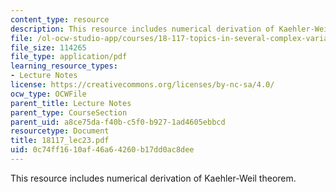 ```yaml
---
content_type: resource
description: This resource includes numerical derivation of Kaehler-Weil theorem.
file: /ol-ocw-studio-app/courses/18-117-topics-in-several-complex-variables-spring-2005/0c74ff1610af46a64260b17dd0ac8dee_18117_lec23.pdf
file_size: 114265
file_type: application/pdf
learning_resource_types:
- Lecture Notes
license: https://creativecommons.org/licenses/by-nc-sa/4.0/
ocw_type: OCWFile
parent_title: Lecture Notes
parent_type: CourseSection
parent_uid: a8ce75da-f40b-c5f0-b927-1ad4605ebbcd
resourcetype: Document
title: 18117_lec23.pdf
uid: 0c74ff16-10af-46a6-4260-b17dd0ac8dee
---
```

This resource includes numerical derivation of Kaehler-Weil theorem.